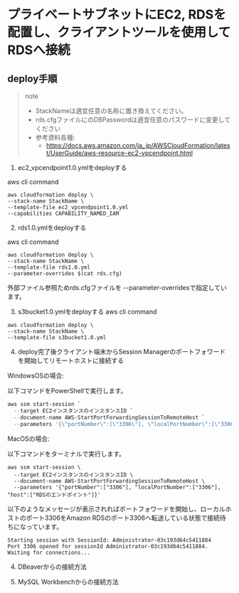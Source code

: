# プライベートサブネットにEC2, RDSを配置し、クライアントツールを使用してRDSへ接続

## deploy手順
> note
>
> - StackNameは適宜任意の名称に置き換えてください。
> - rds.cfgファイルにのDBPasswordは適宜任意のパスワードに変更してください
> - 参考資料各種: 
>   - https://docs.aws.amazon.com/ja_jp/AWSCloudFormation/latest/UserGuide/aws-resource-ec2-vpcendpoint.html
>
>

1. ec2_vpcendpoint1.0.ymlをdeployする

aws cli command
```aws cli
aws cloudformation deploy \
--stack-name StackName \
--template-file ec2_vpcendpoint1.0.yml
--capabilities CAPABILITY_NAMED_IAM
```

2. rds1.0.ymlをdeployする

aws cli command
```aws cli
aws cloudformation deploy \
--stack-name StackName \
--template-file rds1.0.yml
--parameter-overrides $(cat rds.cfg)
```
外部ファイル参照ためrds.cfgファイルを
--parameter-overridesで指定しています。

3. s3bucket1.0.ymlをdeployする
aws cli command
```aws cli
aws cloudformation deploy \
--stack-name StackName \
--template-file s3bucket1.0.yml
```


4. deploy完了後クライアント端末からSession Managerのポートフォワードを開始してリモートホストに接続する

WindowsOSの場合:

以下コマンドをPowerShellで実行します。
```PowerShell
aws ssm start-session `
  --target EC2インスタンスのインスタンスID `
  --document-name AWS-StartPortForwardingSessionToRemoteHost `
  --parameters '{\"portNumber\":[\"3306\"], \"localPortNumber\":[\"3306\"], \"host\":[\"RDSのエンドポイント\"]}'
```

MacOSの場合:

以下コマンドをターミナルで実行します。
```Terminal
aws ssm start-session \
  --target EC2インスタンスのインスタンスID \
  --document-name AWS-StartPortForwardingSessionToRemoteHost \
  --parameters '{"portNumber":["3306"], "localPortNumber":["3306"], "host":["RDSのエンドポイント"]}'
```

以下のようなメッセージが表示されればポートフォワードを開始し、ローカルホストのポート3306をAmazon RDSのポート3306へ転送している状態で接続待ちになっています。

```
Starting session with SessionId: Administrator-03c193d64c5411884
Port 3306 opened for sessionId Administrator-03c193d64c5411884.
Waiting for connections...
```

4. DBeaverからの接続方法


5. MySQL Workbenchからの接続方法

